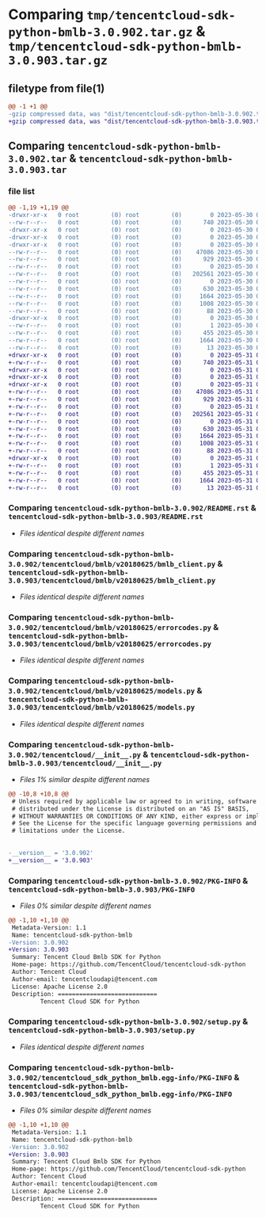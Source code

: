 # Comparing `tmp/tencentcloud-sdk-python-bmlb-3.0.902.tar.gz` & `tmp/tencentcloud-sdk-python-bmlb-3.0.903.tar.gz`

## filetype from file(1)

```diff
@@ -1 +1 @@
-gzip compressed data, was "dist/tencentcloud-sdk-python-bmlb-3.0.902.tar", last modified: Tue May 30 00:16:18 2023, max compression
+gzip compressed data, was "dist/tencentcloud-sdk-python-bmlb-3.0.903.tar", last modified: Wed May 31 02:03:01 2023, max compression
```

## Comparing `tencentcloud-sdk-python-bmlb-3.0.902.tar` & `tencentcloud-sdk-python-bmlb-3.0.903.tar`

### file list

```diff
@@ -1,19 +1,19 @@
-drwxr-xr-x   0 root         (0) root         (0)        0 2023-05-30 00:16:18.000000 tencentcloud-sdk-python-bmlb-3.0.902/
--rw-r--r--   0 root         (0) root         (0)      740 2023-05-30 00:16:18.000000 tencentcloud-sdk-python-bmlb-3.0.902/README.rst
-drwxr-xr-x   0 root         (0) root         (0)        0 2023-05-30 00:16:18.000000 tencentcloud-sdk-python-bmlb-3.0.902/tencentcloud/
-drwxr-xr-x   0 root         (0) root         (0)        0 2023-05-30 00:16:18.000000 tencentcloud-sdk-python-bmlb-3.0.902/tencentcloud/bmlb/
-drwxr-xr-x   0 root         (0) root         (0)        0 2023-05-30 00:16:18.000000 tencentcloud-sdk-python-bmlb-3.0.902/tencentcloud/bmlb/v20180625/
--rw-r--r--   0 root         (0) root         (0)    47086 2023-05-30 00:16:18.000000 tencentcloud-sdk-python-bmlb-3.0.902/tencentcloud/bmlb/v20180625/bmlb_client.py
--rw-r--r--   0 root         (0) root         (0)      929 2023-05-30 00:16:18.000000 tencentcloud-sdk-python-bmlb-3.0.902/tencentcloud/bmlb/v20180625/errorcodes.py
--rw-r--r--   0 root         (0) root         (0)        0 2023-05-30 00:16:18.000000 tencentcloud-sdk-python-bmlb-3.0.902/tencentcloud/bmlb/v20180625/__init__.py
--rw-r--r--   0 root         (0) root         (0)   202561 2023-05-30 00:16:18.000000 tencentcloud-sdk-python-bmlb-3.0.902/tencentcloud/bmlb/v20180625/models.py
--rw-r--r--   0 root         (0) root         (0)        0 2023-05-30 00:16:18.000000 tencentcloud-sdk-python-bmlb-3.0.902/tencentcloud/bmlb/__init__.py
--rw-r--r--   0 root         (0) root         (0)      630 2023-05-30 00:16:18.000000 tencentcloud-sdk-python-bmlb-3.0.902/tencentcloud/__init__.py
--rw-r--r--   0 root         (0) root         (0)     1664 2023-05-30 00:16:18.000000 tencentcloud-sdk-python-bmlb-3.0.902/PKG-INFO
--rw-r--r--   0 root         (0) root         (0)     1008 2023-05-30 00:16:18.000000 tencentcloud-sdk-python-bmlb-3.0.902/setup.py
--rw-r--r--   0 root         (0) root         (0)       88 2023-05-30 00:16:18.000000 tencentcloud-sdk-python-bmlb-3.0.902/setup.cfg
-drwxr-xr-x   0 root         (0) root         (0)        0 2023-05-30 00:16:18.000000 tencentcloud-sdk-python-bmlb-3.0.902/tencentcloud_sdk_python_bmlb.egg-info/
--rw-r--r--   0 root         (0) root         (0)        1 2023-05-30 00:16:18.000000 tencentcloud-sdk-python-bmlb-3.0.902/tencentcloud_sdk_python_bmlb.egg-info/dependency_links.txt
--rw-r--r--   0 root         (0) root         (0)      455 2023-05-30 00:16:18.000000 tencentcloud-sdk-python-bmlb-3.0.902/tencentcloud_sdk_python_bmlb.egg-info/SOURCES.txt
--rw-r--r--   0 root         (0) root         (0)     1664 2023-05-30 00:16:18.000000 tencentcloud-sdk-python-bmlb-3.0.902/tencentcloud_sdk_python_bmlb.egg-info/PKG-INFO
--rw-r--r--   0 root         (0) root         (0)       13 2023-05-30 00:16:18.000000 tencentcloud-sdk-python-bmlb-3.0.902/tencentcloud_sdk_python_bmlb.egg-info/top_level.txt
+drwxr-xr-x   0 root         (0) root         (0)        0 2023-05-31 02:03:01.000000 tencentcloud-sdk-python-bmlb-3.0.903/
+-rw-r--r--   0 root         (0) root         (0)      740 2023-05-31 02:03:01.000000 tencentcloud-sdk-python-bmlb-3.0.903/README.rst
+drwxr-xr-x   0 root         (0) root         (0)        0 2023-05-31 02:03:01.000000 tencentcloud-sdk-python-bmlb-3.0.903/tencentcloud/
+drwxr-xr-x   0 root         (0) root         (0)        0 2023-05-31 02:03:01.000000 tencentcloud-sdk-python-bmlb-3.0.903/tencentcloud/bmlb/
+drwxr-xr-x   0 root         (0) root         (0)        0 2023-05-31 02:03:01.000000 tencentcloud-sdk-python-bmlb-3.0.903/tencentcloud/bmlb/v20180625/
+-rw-r--r--   0 root         (0) root         (0)    47086 2023-05-31 02:03:01.000000 tencentcloud-sdk-python-bmlb-3.0.903/tencentcloud/bmlb/v20180625/bmlb_client.py
+-rw-r--r--   0 root         (0) root         (0)      929 2023-05-31 02:03:01.000000 tencentcloud-sdk-python-bmlb-3.0.903/tencentcloud/bmlb/v20180625/errorcodes.py
+-rw-r--r--   0 root         (0) root         (0)        0 2023-05-31 02:03:01.000000 tencentcloud-sdk-python-bmlb-3.0.903/tencentcloud/bmlb/v20180625/__init__.py
+-rw-r--r--   0 root         (0) root         (0)   202561 2023-05-31 02:03:01.000000 tencentcloud-sdk-python-bmlb-3.0.903/tencentcloud/bmlb/v20180625/models.py
+-rw-r--r--   0 root         (0) root         (0)        0 2023-05-31 02:03:01.000000 tencentcloud-sdk-python-bmlb-3.0.903/tencentcloud/bmlb/__init__.py
+-rw-r--r--   0 root         (0) root         (0)      630 2023-05-31 02:03:01.000000 tencentcloud-sdk-python-bmlb-3.0.903/tencentcloud/__init__.py
+-rw-r--r--   0 root         (0) root         (0)     1664 2023-05-31 02:03:01.000000 tencentcloud-sdk-python-bmlb-3.0.903/PKG-INFO
+-rw-r--r--   0 root         (0) root         (0)     1008 2023-05-31 02:03:01.000000 tencentcloud-sdk-python-bmlb-3.0.903/setup.py
+-rw-r--r--   0 root         (0) root         (0)       88 2023-05-31 02:03:01.000000 tencentcloud-sdk-python-bmlb-3.0.903/setup.cfg
+drwxr-xr-x   0 root         (0) root         (0)        0 2023-05-31 02:03:01.000000 tencentcloud-sdk-python-bmlb-3.0.903/tencentcloud_sdk_python_bmlb.egg-info/
+-rw-r--r--   0 root         (0) root         (0)        1 2023-05-31 02:03:01.000000 tencentcloud-sdk-python-bmlb-3.0.903/tencentcloud_sdk_python_bmlb.egg-info/dependency_links.txt
+-rw-r--r--   0 root         (0) root         (0)      455 2023-05-31 02:03:01.000000 tencentcloud-sdk-python-bmlb-3.0.903/tencentcloud_sdk_python_bmlb.egg-info/SOURCES.txt
+-rw-r--r--   0 root         (0) root         (0)     1664 2023-05-31 02:03:01.000000 tencentcloud-sdk-python-bmlb-3.0.903/tencentcloud_sdk_python_bmlb.egg-info/PKG-INFO
+-rw-r--r--   0 root         (0) root         (0)       13 2023-05-31 02:03:01.000000 tencentcloud-sdk-python-bmlb-3.0.903/tencentcloud_sdk_python_bmlb.egg-info/top_level.txt
```

### Comparing `tencentcloud-sdk-python-bmlb-3.0.902/README.rst` & `tencentcloud-sdk-python-bmlb-3.0.903/README.rst`

 * *Files identical despite different names*

### Comparing `tencentcloud-sdk-python-bmlb-3.0.902/tencentcloud/bmlb/v20180625/bmlb_client.py` & `tencentcloud-sdk-python-bmlb-3.0.903/tencentcloud/bmlb/v20180625/bmlb_client.py`

 * *Files identical despite different names*

### Comparing `tencentcloud-sdk-python-bmlb-3.0.902/tencentcloud/bmlb/v20180625/errorcodes.py` & `tencentcloud-sdk-python-bmlb-3.0.903/tencentcloud/bmlb/v20180625/errorcodes.py`

 * *Files identical despite different names*

### Comparing `tencentcloud-sdk-python-bmlb-3.0.902/tencentcloud/bmlb/v20180625/models.py` & `tencentcloud-sdk-python-bmlb-3.0.903/tencentcloud/bmlb/v20180625/models.py`

 * *Files identical despite different names*

### Comparing `tencentcloud-sdk-python-bmlb-3.0.902/tencentcloud/__init__.py` & `tencentcloud-sdk-python-bmlb-3.0.903/tencentcloud/__init__.py`

 * *Files 1% similar despite different names*

```diff
@@ -10,8 +10,8 @@
 # Unless required by applicable law or agreed to in writing, software
 # distributed under the License is distributed on an "AS IS" BASIS,
 # WITHOUT WARRANTIES OR CONDITIONS OF ANY KIND, either express or implied.
 # See the License for the specific language governing permissions and
 # limitations under the License.
 
 
-__version__ = '3.0.902'
+__version__ = '3.0.903'
```

### Comparing `tencentcloud-sdk-python-bmlb-3.0.902/PKG-INFO` & `tencentcloud-sdk-python-bmlb-3.0.903/PKG-INFO`

 * *Files 0% similar despite different names*

```diff
@@ -1,10 +1,10 @@
 Metadata-Version: 1.1
 Name: tencentcloud-sdk-python-bmlb
-Version: 3.0.902
+Version: 3.0.903
 Summary: Tencent Cloud Bmlb SDK for Python
 Home-page: https://github.com/TencentCloud/tencentcloud-sdk-python
 Author: Tencent Cloud
 Author-email: tencentcloudapi@tencent.com
 License: Apache License 2.0
 Description: ============================
         Tencent Cloud SDK for Python
```

### Comparing `tencentcloud-sdk-python-bmlb-3.0.902/setup.py` & `tencentcloud-sdk-python-bmlb-3.0.903/setup.py`

 * *Files identical despite different names*

### Comparing `tencentcloud-sdk-python-bmlb-3.0.902/tencentcloud_sdk_python_bmlb.egg-info/PKG-INFO` & `tencentcloud-sdk-python-bmlb-3.0.903/tencentcloud_sdk_python_bmlb.egg-info/PKG-INFO`

 * *Files 0% similar despite different names*

```diff
@@ -1,10 +1,10 @@
 Metadata-Version: 1.1
 Name: tencentcloud-sdk-python-bmlb
-Version: 3.0.902
+Version: 3.0.903
 Summary: Tencent Cloud Bmlb SDK for Python
 Home-page: https://github.com/TencentCloud/tencentcloud-sdk-python
 Author: Tencent Cloud
 Author-email: tencentcloudapi@tencent.com
 License: Apache License 2.0
 Description: ============================
         Tencent Cloud SDK for Python
```

